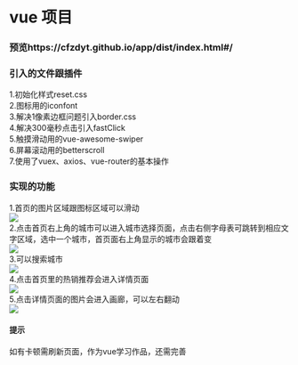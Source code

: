 # vue 项目
### 预览https://cfzdyt.github.io/app/dist/index.html#/<br>
### 引入的文件跟插件<br>
1.初始化样式reset.css<br>
2.图标用的iconfont<br>
3.解决1像素边框问题引入border.css<br>
4.解决300毫秒点击引入fastClick<br>
5.触摸滑动用的vue-awesome-swiper<br>
6.屏幕滚动用的betterscroll<br>
7.使用了vuex、axios、vue-router的基本操作
### 实现的功能<br>
1.首页的图片区域跟图标区域可以滑动<br>
![](https://github.com/cfzdyt/app/raw/master/vue图片/3.jpg)<br>
2.点击首页右上角的城市可以进入城市选择页面，点击右侧字母表可跳转到相应文字区域，选中一个城市，首页面右上角显示的城市会跟着变<br>
![](https://github.com/cfzdyt/app/raw/master/vue图片/1.jpg)<br>
3.可以搜索城市<br>
![](https://github.com/cfzdyt/app/raw/master/vue图片/2.jpg)<br>
4.点击首页里的热销推荐会进入详情页面<br>
![](https://github.com/cfzdyt/app/raw/master/vue图片/4.jpg)<br>
5.点击详情页面的图片会进入画廊，可以左右翻动<br>
![](https://github.com/cfzdyt/app/raw/master/vue图片/5.jpg)<br>
#### 提示<br>
如有卡顿需刷新页面，作为vue学习作品，还需完善

